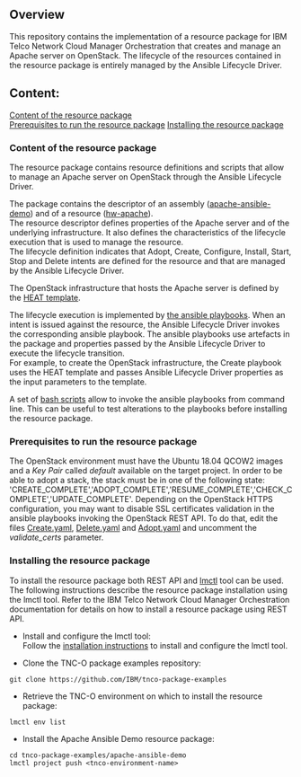 ## Overview
This repository contains the implementation of a resource package for IBM Telco Network Cloud Manager Orchestration that creates and manage an Apache server on OpenStack.
The lifecycle of the resources contained in the resource package is entirely managed by the Ansible Lifecycle Driver.

## Content:
[Content of the resource package](#Content-of-the-resource-package)  
[Prerequisites to run the resource package](#Prerequisites-to-run-the-resource-package)
[Installing the resource package](#Installing-the-resource-package)  

### Content of the resource package
The resource package contains resource definitions and scripts that allow to manage an Apache server on OpenStack through the Ansible Lifecycle Driver.

The package contains the descriptor of an assembly ([apache-ansible-demo](./Descriptor/assembly.yml)) and of a resource ([hw-apache](./Contains/hw-apache-vnfc/Definitions/lm/resource.yaml)).  
The resource descriptor defines properties of the Apache server and of the underlying infrastructure. It also defines the characteristics of the lifecycle execution that is used to manage the resource.  
The lifecycle definition indicates that Adopt, Create, Configure, Install, Start, Stop and Delete intents are defined for the resource and that are managed by the Ansible Lifecycle Driver.  
  
The OpenStack infrastructure that hosts the Apache server is defined by the [HEAT template](./Contains/hw-apache-vnfc/Lifecycle/ansible/scripts/Openstack/heat.yaml).  
  
The lifecycle execution is implemented by [the ansible playbooks](./Contains/hw-apache-vnfc/Lifecycle/ansible/scripts). When an intent is issued against the resource, the Ansible Lifecycle Driver invokes the corresponding ansible playbook.
The ansible playbooks use artefacts in the package and properties passed by the Ansible Lifecycle Driver to execute the lifecycle transition.  
For example, to create the OpenStack infrastructure, the Create playbook uses the HEAT template and passes Ansible Lifecycle Driver properties as the input parameters to the template.
  
A set of [bash scripts](./Contains/hw-apache-vnfc/Lifecycle/scripts) allow to invoke the ansible playbooks from command line. This can be useful to test alterations to the playbooks before installing the resource package.  

### Prerequisites to run the resource package
The OpenStack environment must have the Ubuntu 18.04 QCOW2 images and a *Key Pair* called *default* available on the target project.
In order to be able to adopt a stack, the stack must be in one of the following state: 'CREATE_COMPLETE','ADOPT_COMPLETE','RESUME_COMPLETE','CHECK_COMPLETE','UPDATE_COMPLETE'.
Depending on the OpenStack HTTPS configuration, you may want to disable SSL certificates validation in the ansible playbooks invoking the OpenStack REST API. To do that, edit the files [Create.yaml](./Contains/hw-apache-vnfc/Lifecycle/ansible/scripts/Create.yaml), [Delete.yaml](./Contains/hw-apache-vnfc/Lifecycle/ansible/scripts/Delete.yaml) and [Adopt.yaml](./Contains/hw-apache-vnfc/Lifecycle/ansible/scripts/Adopt.yaml) and uncomment the *validate_certs* parameter.
### Installing the resource package
To install the resource package both REST API and [lmctl](https://github.com/IBM/lmctl) tool can be used.  
The following instructions describe the resource package installation using the lmctl tool. Refer to the IBM Telco Network Cloud Manager Orchestration documentation for details on how to install a resource package using REST API.

* Install and configure the lmctl tool:  
Follow the [installation instructions](https://github.com/IBM/lmctl/blob/master/docs/install.md) to install and configure the lmctl tool.  
  
* Clone the TNC-O package examples repository:  

```
git clone https://github.com/IBM/tnco-package-examples
```
  
* Retrieve the TNC-O environment on which to install the resource package:  

```
lmctl env list
```
  
* Install the Apache Ansible Demo resource package:  

```
cd tnco-package-examples/apache-ansible-demo
lmctl project push <tnco-environment-name> 
```
  
